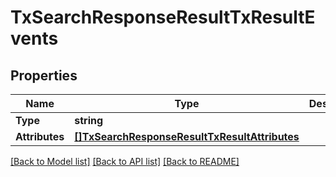# TxSearchResponseResultTxResultEvents

## Properties

Name | Type | Description | Notes
------------ | ------------- | ------------- | -------------
**Type** | **string** |  | [optional] 
**Attributes** | [**[]TxSearchResponseResultTxResultAttributes**](TxSearchResponse_result_tx_result_attributes.md) |  | [optional] 

[[Back to Model list]](../README.md#documentation-for-models) [[Back to API list]](../README.md#documentation-for-api-endpoints) [[Back to README]](../README.md)


